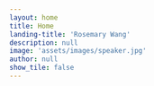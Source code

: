 ```yaml
---
layout: home
title: Home
landing-title: 'Rosemary Wang'
description: null
image: 'assets/images/speaker.jpg'
author: null
show_tile: false
---
```

